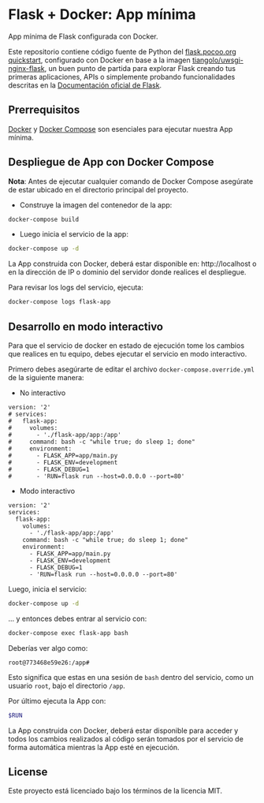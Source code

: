 # Flask + Docker: App mínima
App mínima de Flask configurada con Docker.

Este repositorio contiene código fuente de Python del [flask.pocoo.org quickstart](http://flask.pocoo.org/docs/1.0/quickstart/#a-minimal-application), configurado con Docker en base a la imagen [tiangolo/uwsgi-nginx-flask](https://github.com/tiangolo/uwsgi-nginx-flask-docker), un buen punto de partida para explorar Flask creando tus primeras aplicaciones, APIs o simplemente probando funcionalidades descritas en la [Documentación oficial de Flask](http://flask.pocoo.org/docs/).

## Prerrequisitos

<a href="https://docs.docker.com/v17.09/engine/installation/" target="_blank" title="Install Docker">Docker</a> y <a href="https://docs.docker.com/compose/install/" target="_blank" title="Install Docker Compose">Docker Compose</a> son esenciales para ejecutar nuestra App mínima.

## Despliegue de App con Docker Compose

**Nota**: Antes de ejecutar cualquier comando de Docker Compose asegúrate de estar ubicado en el directorio principal del proyecto.

* Construye la imagen del contenedor de la app:

```bash
docker-compose build
```

* Luego inicia el servicio de la app:

```bash
docker-compose up -d
```

La App construida con Docker, deberá estar disponible en: http://localhost o en la dirección de IP o dominio del servidor donde realices el despliegue.

Para revisar los logs del servicio, ejecuta:

```bash
docker-compose logs flask-app
```

## Desarrollo en modo interactivo
Para que el servicio de docker en estado de ejecución tome los cambios que realices en tu equipo, debes ejecutar el servicio en modo interactivo.

Primero debes asegúrarte de editar el archivo `docker-compose.override.yml` de la siguiente manera:

* No interactivo
```
version: '2'
# services:
#   flask-app:
#     volumes:
#       - './flask-app/app:/app'    
#     command: bash -c "while true; do sleep 1; done"
#     environment:
#       - FLASK_APP=app/main.py
#       - FLASK_ENV=development
#       - FLASK_DEBUG=1
#       - 'RUN=flask run --host=0.0.0.0 --port=80'
``` 

* Modo interactivo
```
version: '2'
services:
  flask-app:
    volumes:
      - './flask-app/app:/app'    
    command: bash -c "while true; do sleep 1; done"
    environment:
      - FLASK_APP=app/main.py
      - FLASK_ENV=development
      - FLASK_DEBUG=1
      - 'RUN=flask run --host=0.0.0.0 --port=80'
``` 

Luego, inicia el servicio:

```bash
docker-compose up -d
```

... y entonces debes entrar al servicio con:

```bash
docker-compose exec flask-app bash
```

Deberías ver algo como:

```
root@773468e59e26:/app#
```

Esto significa que estas en una sesión de `bash` dentro del servicio, como un usuario `root`, bajo el directorio `/app`.

Por último ejecuta la App con:

```bash
$RUN
```

La App construida con Docker, deberá estar disponible para acceder y todos los cambios realizados al código serán tomados por el servicio de forma automática mientras la App esté en ejecución.

## License

Este proyecto está licenciado bajo los términos de la licencia MIT.
